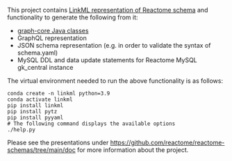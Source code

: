 This project contains [LinkML representation of Reactome schema](https://github.com/reactome/reactome-schemas/blob/main/schema.yaml) and functionality to generate the following from it:
- [graph-core Java classes](https://github.com/reactome/graph-core/) 
- GraphQL representation
- JSON schema representation (e.g. in order to validate the syntax of schema.yaml)
- MySQL DDL and data update statements for Reactome MySQL gk_central instance

The virtual environment needed to run the above functionality is as follows:

    conda create -n linkml python=3.9
    conda activate linkml
    pip install linkml
    pip install pytz 
    pip install pyyaml
    # The following command displays the available options
    ./help.py

Please see the presentations under https://github.com/reactome/reactome-schemas/tree/main/doc for more information about the project.
